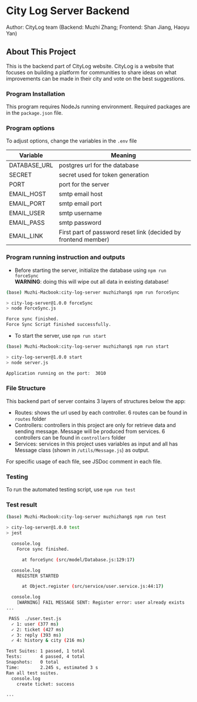 # City Log Server Backend
Author: CityLog team (Backend: Muzhi Zhang; Frontend: Shan Jiang, Haoyu Yan)

## About This Project
This is the backend part of CityLog website. CityLog is a website that focuses
on building a platform for communities to share ideas on what improvements
can be made in their city and vote on the best suggestions.


### Program Installation
This program requires NodeJs running environment. Required packages are 
in the ```package.json``` file.

### Program options
To adjust options, change the variables in the ```.env``` file  

|Variable | Meaning|
|--------- | --------|
DATABASE_URL|postgres url for the database
SECRET|secret used for token generation
PORT|port for the server
EMAIL_HOST|smtp email host
EMAIL_PORT|smtp email port
EMAIL_USER|smtp username
EMAIL_PASS|smtp password
EMAIL_LINK|First part of password reset link (decided by frontend member)


### Program running instruction and outputs
- Before starting the server, initialize the database using ```npm run forceSync```  
  **WARNING**: doing this will wipe out all data in existing database!
```bash
(base) Muzhi-Macbook:city-log-server muzhizhang$ npm run forceSync

> city-log-server@1.0.0 forceSync
> node ForceSync.js

Force sync finished.
Force Sync Script finished successfully.
```

- To start the server, use ```npm run start```
```bash
(base) Muzhi-Macbook:city-log-server muzhizhang$ npm run start

> city-log-server@1.0.0 start
> node server.js

Application running on the port:  3010
```


### File Structure
This backend part of server contains 3 layers of structures below the app:
- Routes: shows the url used by each controller. 6 routes can be found in ```routes``` folder
- Controllers: controllers in this project are only for retrieve data and sending message. Message
will be produced from services. 6 controllers can be found in ```controllers``` folder
- Services: services in this project uses variables as input and all has Message class 
  (shown in ```/utils/Message.js```) as output.  
  
For specific usage of each file, see JSDoc comment in each file.
### Testing
To run the automated testing script, use ```npm run test```

### Test result
```bash
(base) Muzhi-Macbook:city-log-server muzhizhang$ npm run test

> city-log-server@1.0.0 test
> jest

  console.log
    Force sync finished.

      at forceSync (src/model/Database.js:129:17)

  console.log
    REGISTER STARTED

      at Object.register (src/service/user.service.js:44:17)

  console.log
    [WARNING] FAIL MESSAGE SENT: Register error: user already exists
...

 PASS  ./user.test.js
  ✓ 1: user (377 ms)
  ✓ 2: ticket (427 ms)
  ✓ 3: reply (393 ms)
  ✓ 4: history & city (216 ms)

Test Suites: 1 passed, 1 total
Tests:       4 passed, 4 total
Snapshots:   0 total
Time:        2.245 s, estimated 3 s
Ran all test suites.
  console.log
    create ticket: success

...

```